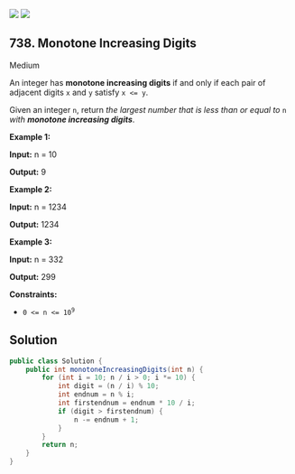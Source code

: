 [![](https://img.shields.io/github/stars/javadev/LeetCode-in-Java?label=Stars&style=flat-square)](https://github.com/javadev/LeetCode-in-Java)
[![](https://img.shields.io/github/forks/javadev/LeetCode-in-Java?label=Fork%20me%20on%20GitHub%20&style=flat-square)](https://github.com/javadev/LeetCode-in-Java/fork)

## 738\. Monotone Increasing Digits

Medium

An integer has **monotone increasing digits** if and only if each pair of adjacent digits `x` and `y` satisfy `x <= y`.

Given an integer `n`, return _the largest number that is less than or equal to_ `n` _with **monotone increasing digits**_.

**Example 1:**

**Input:** n = 10

**Output:** 9

**Example 2:**

**Input:** n = 1234

**Output:** 1234

**Example 3:**

**Input:** n = 332

**Output:** 299

**Constraints:**

*   <code>0 <= n <= 10<sup>9</sup></code>

## Solution

```java
public class Solution {
    public int monotoneIncreasingDigits(int n) {
        for (int i = 10; n / i > 0; i *= 10) {
            int digit = (n / i) % 10;
            int endnum = n % i;
            int firstendnum = endnum * 10 / i;
            if (digit > firstendnum) {
                n -= endnum + 1;
            }
        }
        return n;
    }
}
```